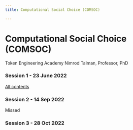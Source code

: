 ```yaml
---
title: Computational Social Choice (COMSOC)

---
```


# Computational Social Choice (COMSOC)

Token Engineering Academy
Nimrod Talman, Professor, PhD

### Session 1 - 23 June 2022

[All contents](https://drive.google.com/drive/folders/1vJbFJqTATejrJqpeIPC3nng1Y5h1h2n9?usp=sharing)

### Session 2 - 14 Sep 2022

Missed

### Session 3 - 28 Oct 2022


